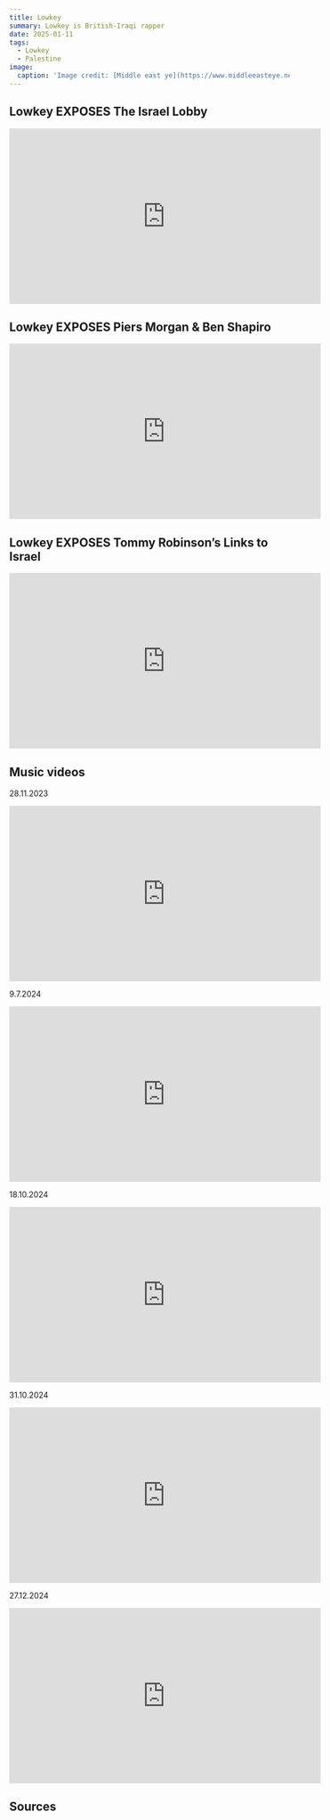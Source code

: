 ```yaml
---
title: Lowkey
summary: Lowkey is British-Iraqi rapper 
date: 2025-01-11
tags:
  - Lowkey
  - Palestine
image:
  caption: 'Image credit: [Middle east ye](https://www.middleeasteye.net/news/lowkey-spotify-remove-campaign-celebrities-sign-letter-opposing)'
---
```




## Lowkey EXPOSES The Israel Lobby

<iframe width="560" height="315" src="https://www.youtube.com/embed/1ahlBTd6ZxI?si=U88HYebwccM_swAA" title="YouTube video player" frameborder="0" allow="accelerometer; autoplay; clipboard-write; encrypted-media; gyroscope; picture-in-picture; web-share" referrerpolicy="strict-origin-when-cross-origin" allowfullscreen></iframe>


## Lowkey EXPOSES Piers Morgan & Ben Shapiro

<iframe width="560" height="315" src="https://www.youtube.com/embed/VD64VaDK2sM?si=CcML3XhdXJtJOe9Y" title="YouTube video player" frameborder="0" allow="accelerometer; autoplay; clipboard-write; encrypted-media; gyroscope; picture-in-picture; web-share" referrerpolicy="strict-origin-when-cross-origin" allowfullscreen></iframe>


## Lowkey EXPOSES Tommy Robinson’s Links to Israel

<iframe width="560" height="315" src="https://www.youtube.com/embed/wkP14WVrEaM?si=pz74n3tQnAoGpcwi" title="YouTube video player" frameborder="0" allow="accelerometer; autoplay; clipboard-write; encrypted-media; gyroscope; picture-in-picture; web-share" referrerpolicy="strict-origin-when-cross-origin" allowfullscreen></iframe>


## Music videos

28.11.2023

 <iframe width="560" height="315" src="https://www.youtube.com/embed/LliKxwn2KDw?si=E0quHnSipm4DK0pq" title="YouTube video player" frameborder="0" allow="accelerometer; autoplay; clipboard-write; encrypted-media; gyroscope; picture-in-picture; web-share" referrerpolicy="strict-origin-when-cross-origin" allowfullscreen></iframe>
 
<br> 

9.7.2024

<iframe width="560" height="315" src="https://www.youtube.com/embed/W1hloB-kU5k?si=MWvioUGWr9h20TBc" title="YouTube video player" frameborder="0" allow="accelerometer; autoplay; clipboard-write; encrypted-media; gyroscope; picture-in-picture; web-share" referrerpolicy="strict-origin-when-cross-origin" allowfullscreen></iframe>

 <br>

18.10.2024

<iframe width="560" height="315" src="https://www.youtube.com/embed/9pjngH_gomI?si=h_qVNz4u7dy9CwGh" title="YouTube video player" frameborder="0" allow="accelerometer; autoplay; clipboard-write; encrypted-media; gyroscope; picture-in-picture; web-share" referrerpolicy="strict-origin-when-cross-origin" allowfullscreen></iframe>

<br>

31.10.2024

<iframe width="560" height="315" src="https://www.youtube.com/embed/ivXiYqbCMt8?si=Y0tioc_Lpq7VDgEL" title="YouTube video player" frameborder="0" allow="accelerometer; autoplay; clipboard-write; encrypted-media; gyroscope; picture-in-picture; web-share" referrerpolicy="strict-origin-when-cross-origin" allowfullscreen></iframe>


<br>

27.12.2024

<iframe width="560" height="315" src="https://www.youtube.com/embed/Yyd64xBRZl0?si=V19w62X_qgfvkAsB" title="YouTube video player" frameborder="0" allow="accelerometer; autoplay; clipboard-write; encrypted-media; gyroscope; picture-in-picture; web-share" referrerpolicy="strict-origin-when-cross-origin" allowfullscreen></iframe>



## Sources

